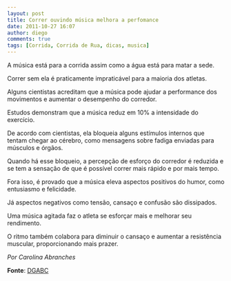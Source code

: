 ```yaml
---
layout: post
title: Correr ouvindo música melhora a perfomance
date: 2011-10-27 16:07
author: diego
comments: true
tags: [Corrida, Corrida de Rua, dicas, musica]
---
```

A música está para a corrida assim como a água está para matar a sede. 

Correr sem ela é praticamente impraticável para a maioria dos atletas. 

Alguns cientistas acreditam que a música pode ajudar a performance  dos movimentos e aumentar o desempenho  do corredor. 

Estudos demonstram que a música reduz em 10% a intensidade do exercício. 

De acordo com cientistas, ela bloqueia alguns estímulos internos que tentam chegar ao cérebro, como mensagens sobre fadiga enviadas para músculos e órgãos. 

Quando há esse bloqueio, a percepção de esforço do corredor é reduzida e se tem a sensação de que é possível correr mais rápido e por mais tempo. 

Fora isso, é provado que a música eleva aspectos positivos do humor, como entusiasmo e felicidade. 

Já aspectos negativos como tensão, cansaço e confusão são dissipados. 

Uma música agitada faz o atleta se esforçar mais e melhorar seu rendimento. 

O ritmo também colabora para diminuir o cansaço e aumentar a resistência muscular, proporcionando mais prazer. 

*Por Carolina Abranches*

**Fonte**: <a href="http://www.dgabc.com.br/News/5922072/correr-ouvindo-musica-melhora-a-perfomance.aspx?utm_source=facebook&utm_medium=smm&utm_content=mundocorrida_post02&utm_campaign=20111027">DGABC</a>
